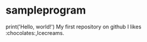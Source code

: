 # sampleprogram
print('Hello, world!')
My first repository on github
I likes :chocolates:,Icecreams.
